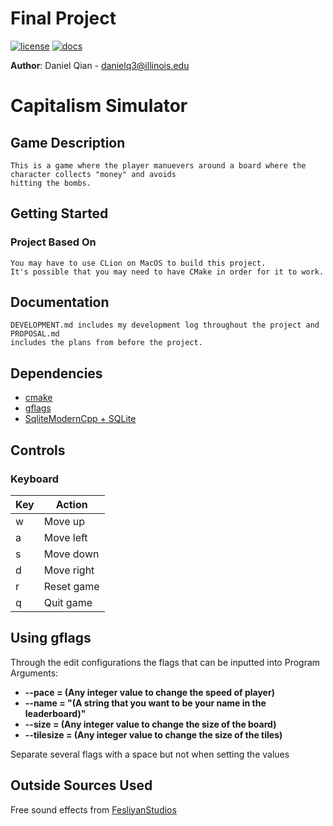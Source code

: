 # Final Project

[![license](https://img.shields.io/badge/license-MIT-green)](LICENSE)
[![docs](https://img.shields.io/badge/docs-yes-brightgreen)](docs/README.md)

**Author**: Daniel Qian - [danielq3@illinois.edu](mailto:danielq3@illinois.edu)
# Capitalism Simulator

## Game Description

    This is a game where the player manuevers around a board where the character collects "money" and avoids
    hitting the bombs.
    
## Getting Started 

### Project Based On
    You may have to use CLion on MacOS to build this project.
    It's possible that you may need to have CMake in order for it to work.
    
## Documentation
    DEVELOPMENT.md includes my development log throughout the project and PROPOSAL.md
    includes the plans from before the project.

## Dependencies
* [cmake](https://cmake.org/)
* [gflags](https://github.com/gflags/gflags)
* [SqliteModernCpp + SQLite](https://github.com/SqliteModernCpp/sqlite_modern_cpp/tree/dev)

## Controls

### Keyboard

Key | Action
--- | ------
w | Move up
a | Move left
s | Move down
d | Move right
r | Reset game
q | Quit game

## Using gflags
Through the edit configurations the flags that can be inputted into Program Arguments:
- **--pace = (Any integer value to change the speed of player)**
- **--name = "(A string that you want to be your name in the leaderboard)"**
- **--size = (Any integer value to change the size of the board)**
- **--tilesize = (Any integer value to change the size of the tiles)**

Separate several flags with a space but not when setting the values

## Outside Sources Used

Free sound effects from [FesliyanStudios](https://www.fesliyanstudios.com)